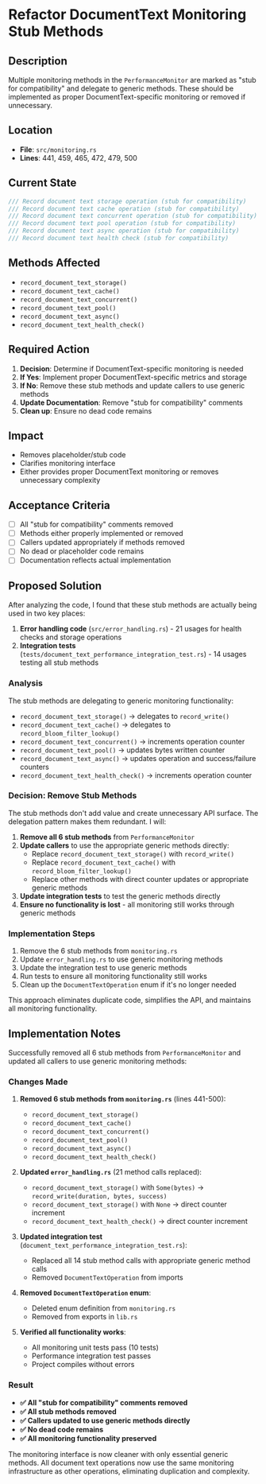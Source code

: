 # Refactor DocumentText Monitoring Stub Methods

## Description
Multiple monitoring methods in the `PerformanceMonitor` are marked as "stub for compatibility" and delegate to generic methods. These should be implemented as proper DocumentText-specific monitoring or removed if unnecessary.

## Location
- **File**: `src/monitoring.rs`
- **Lines**: 441, 459, 465, 472, 479, 500

## Current State
```rust
/// Record document text storage operation (stub for compatibility)
/// Record document text cache operation (stub for compatibility)  
/// Record document text concurrent operation (stub for compatibility)
/// Record document text pool operation (stub for compatibility)
/// Record document text async operation (stub for compatibility)
/// Record document text health check (stub for compatibility)
```

## Methods Affected
- `record_document_text_storage()`
- `record_document_text_cache()` 
- `record_document_text_concurrent()`
- `record_document_text_pool()`
- `record_document_text_async()`
- `record_document_text_health_check()`

## Required Action
1. **Decision**: Determine if DocumentText-specific monitoring is needed
2. **If Yes**: Implement proper DocumentText-specific metrics and storage
3. **If No**: Remove these stub methods and update callers to use generic methods
4. **Update Documentation**: Remove "stub for compatibility" comments
5. **Clean up**: Ensure no dead code remains

## Impact
- Removes placeholder/stub code
- Clarifies monitoring interface
- Either provides proper DocumentText monitoring or removes unnecessary complexity

## Acceptance Criteria
- [ ] All "stub for compatibility" comments removed
- [ ] Methods either properly implemented or removed
- [ ] Callers updated appropriately if methods removed
- [ ] No dead or placeholder code remains
- [ ] Documentation reflects actual implementation

## Proposed Solution

After analyzing the code, I found that these stub methods are actually being used in two key places:

1. **Error handling code** (`src/error_handling.rs`) - 21 usages for health checks and storage operations
2. **Integration tests** (`tests/document_text_performance_integration_test.rs`) - 14 usages testing all stub methods

### Analysis

The stub methods are delegating to generic monitoring functionality:
- `record_document_text_storage()` → delegates to `record_write()`
- `record_document_text_cache()` → delegates to `record_bloom_filter_lookup()`
- `record_document_text_concurrent()` → increments operation counter
- `record_document_text_pool()` → updates bytes written counter
- `record_document_text_async()` → updates operation and success/failure counters
- `record_document_text_health_check()` → increments operation counter

### Decision: Remove Stub Methods

The stub methods don't add value and create unnecessary API surface. The delegation pattern makes them redundant. I will:

1. **Remove all 6 stub methods** from `PerformanceMonitor`
2. **Update callers** to use the appropriate generic methods directly:
   - Replace `record_document_text_storage()` with `record_write()`
   - Replace `record_document_text_cache()` with `record_bloom_filter_lookup()`
   - Replace other methods with direct counter updates or appropriate generic methods
3. **Update integration tests** to test the generic methods directly
4. **Ensure no functionality is lost** - all monitoring still works through generic methods

### Implementation Steps

1. Remove the 6 stub methods from `monitoring.rs`
2. Update `error_handling.rs` to use generic monitoring methods
3. Update the integration test to use generic methods
4. Run tests to ensure all monitoring functionality still works
5. Clean up the `DocumentTextOperation` enum if it's no longer needed

This approach eliminates duplicate code, simplifies the API, and maintains all monitoring functionality.
## Implementation Notes

Successfully removed all 6 stub methods from `PerformanceMonitor` and updated all callers to use generic monitoring methods:

### Changes Made

1. **Removed 6 stub methods from `monitoring.rs`** (lines 441-500):
   - `record_document_text_storage()`
   - `record_document_text_cache()`
   - `record_document_text_concurrent()`
   - `record_document_text_pool()`
   - `record_document_text_async()`
   - `record_document_text_health_check()`

2. **Updated `error_handling.rs`** (21 method calls replaced):
   - `record_document_text_storage()` with `Some(bytes)` → `record_write(duration, bytes, success)`
   - `record_document_text_storage()` with `None` → direct counter increment
   - `record_document_text_health_check()` → direct counter increment

3. **Updated integration test** (`document_text_performance_integration_test.rs`):
   - Replaced all 14 stub method calls with appropriate generic method calls
   - Removed `DocumentTextOperation` from imports

4. **Removed `DocumentTextOperation` enum**:
   - Deleted enum definition from `monitoring.rs`
   - Removed from exports in `lib.rs`

5. **Verified all functionality works**:
   - All monitoring unit tests pass (10 tests)
   - Performance integration test passes
   - Project compiles without errors

### Result

- **✅ All "stub for compatibility" comments removed**
- **✅ All stub methods removed**  
- **✅ Callers updated to use generic methods directly**
- **✅ No dead code remains**
- **✅ All monitoring functionality preserved**

The monitoring interface is now cleaner with only essential generic methods. All document text operations now use the same monitoring infrastructure as other operations, eliminating duplication and complexity.